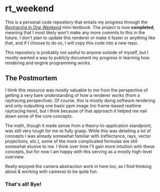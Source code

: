 # rt_weekend

This is a personal code repository that entails my progress through the [*Raytracing in One Weekend*](https://raytracing.github.io/books/RayTracingInOneWeekend.html) mini-textbook. The project is now __completed__, meaning that I most likely won't make any more commits to this in the future. I don't plan to update this renderer or make it faster or anything like that, and if I choose to do so, I will copy this code into a new repo.

This repository is probably not useful to anyone outside of myself, but I mostly wanted a way to publicly document my progress in learning how rendering and engine programming works.

## The Postmortem

I think this resource was mostly valuable to me from the perspective of getting a very bare understanding of how a renderer works (from a raytracing perspective). Of course, this is mostly doing software rendering and only outputting one basic ppm image (no frame-based realtime raytracing here), but I think because of that approach it helped me nail down some of the core concepts.

The math, though it made sense from a theory-to-application standpoint, was still very tough for me to fully grasp. While this was detailing a lot of concepts I was already somewhat familiar with (reflectance, rays, vector projections, etc.), some of the more complicated formulas are still somewhat elusive to me. I think over time I'll gain more intuition with these concepts, but for now I am happy with this serving as a mostly high-level overview.

Really enjoyed the camera abstraction work in here too, as I find thinking about & working with cameras to be quite fun.

### That's all! Bye!